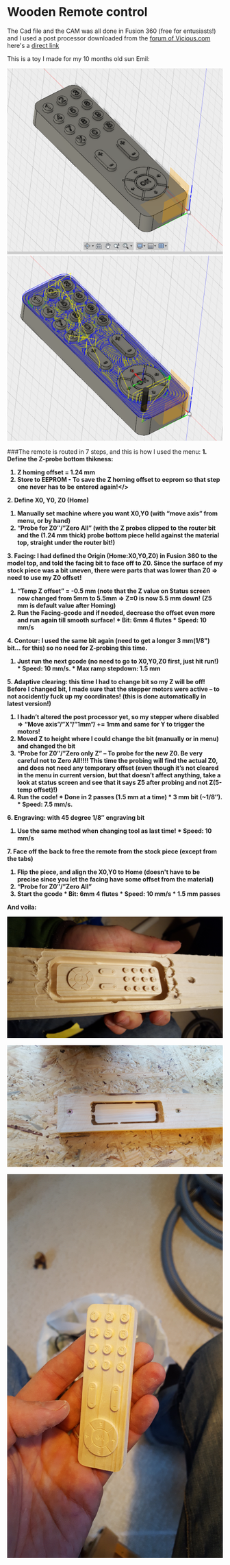 # Wooden Remote control



The Cad file and the CAM was all done in Fusion 360 (free for entusiasts!) and I used a post processor downloaded from the [forum of Vicious.com](http://www.vicious1.com/forum/topic/fusion-360/page/6/)
here's a [direct link](http://www.vicious1.com/wp-content/uploads/2016/12/MPCNC_Fusion360_V9_SDcard.zip)

This is a toy I made for my 10 months old sun Emil: 

![alt text](https://github.com/klalle/Marlin_RC7_LCD_Customization/blob/master/Example%20of%20use/Pics/Remote_CAD.PNG "Remote_CAD")
![alt text](https://github.com/klalle/Marlin_RC7_LCD_Customization/blob/master/Example%20of%20use/Pics/Remote_CAM.PNG "Remote_CAM")

###The remote is routed in 7 steps, and this is how I used the menu:
<b>1. <b>Define the Z-probe bottom thikness:</b>
  1. <b>Z homing offset</b> = 1.24 mm
  2. Store to EEPROM - To save the Z homing offset to eeprom so that <b>step one never has to be entered again!</>

<b>2. Define X0, Y0, Z0 (Home)</b>
  1. Manually set machine where you want X0,Y0 (with “move axis” from menu, or by hand)
  2. <b>“Probe for Z0″/”Zero All”</b> (with the Z probes clipped to the router bit and the (1.24 mm thick) probe bottom piece helld against the material top, straight under the router bit!)

<b>3. Facing:</b> I had defined the Origin (Home:X0,Y0,Z0) in Fusion 360 to the model top, and told the facing bit to face off to Z0. Since the surface of my stock piece was a bit uneven, there were parts that was lower than Z0 => need to use my Z0 offset!
  1. <b>“Temp Z offset”</b> = -0.5 mm (note that the Z value on Status screen now changed from 5mm to 5.5mm => Z=0 is now 5.5 mm down! (Z5 mm is default value after Homing)
  2. Run the Facing-gcode and if needed, decrease the offset even more and run again till smooth surface!
    * Bit: 6mm 4 flutes
    * Speed: 10 mm/s
  
<b>4. Contour:</b> I used the same bit again (need to get a longer 3 mm(1/8") bit… for this) so no need for Z-probing this time.
  1. Just run the next gcode (no need to go to X0,Y0,Z0 first, just hit run!)
    * Speed: 10 mm/s.
    * Max ramp stepdown: 1.5 mm
	
<b>5. Adaptive clearing:</b> this time I had to change bit so my Z will be off! Before I changed bit, I made sure that the stepper motors were active – to not accidently fuck up my coordinates! (this is done automatically in latest version!)
  1. I hadn’t altered the post processor yet, so my stepper where disabled => <b>“Move axis”/”X”/”1mm”/</b> += 1mm and same for Y to trigger the motors!
  2. Moved Z to height where I could change the bit (manually or in menu) and changed the bit
  3. <b>“Probe for Z0″/”Zero only Z”</b> – To probe for the new Z0. Be very careful <b>not to Zero All!!!!</b> This time the probing will find the actual Z0, and does not need any temporary offset (even though it’s not cleared in the menu in current version, but that doesn’t affect anything, take a look at status screen and see that it says Z5 after probing and not Z(5-temp offset)!)
  4. Run the code!
    * Done in 2 passes (1.5 mm at a time)
    * 3 mm bit (~1/8″).
    * Speed: 7.5 mm/s.

<b>6. Engraving:</b> with 45 degree 1/8″ engraving bit
  1. Use the same method when changing tool as last time!
    * Speed: 10 mm/s
	

<b>7. Face off the back</b> to free the remote from the stock piece (except from the tabs)
  1. Flip the piece, and align the X0,Y0 to Home (doesn't have to be precise since you let the facing have some offset from the material)
  2. <b>“Probe for Z0″/”Zero All”</b>
  3. Start the gcode
    * Bit: 6mm 4 flutes
    * Speed: 10 mm/s
	* 1.5 mm passes

And voila: 

![alt text](https://github.com/klalle/Marlin_RC7_LCD_Customization/blob/master/Example%20of%20use/Pics/Remote_Front.jpg "Remote_Front")

![alt text](https://github.com/klalle/Marlin_RC7_LCD_Customization/blob/master/Example%20of%20use/Pics/Remote_Back.jpg "Remote_Back")

![alt text](https://github.com/klalle/Marlin_RC7_LCD_Customization/blob/master/Example%20of%20use/Pics/Remote_Done.jpg "Remote_Done")